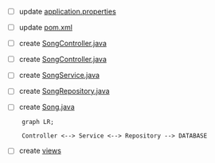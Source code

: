 

- [ ] update [application.properties](./src/main/resources/application.properties)
- [ ] update [pom.xml](./pom.xml)
- [ ] create [SongController.java](./src/main/java/co/tylermaxwell/songs/controllers/SongController.java)
- [ ] create [SongController.java](./src/main/java/co/tylermaxwell/songs/controllers/SongApiController.java)

- [ ] create [SongService.java](./src/main/java/co/tylermaxwell/songs/services/SongService.java)
- [ ] create [SongRepository.java](./src/main/java/co/tylermaxwell/songs/repositories/SongRepository.java)
- [ ] create [Song.java](./src/main/java/co/tylermaxwell/songs/models/Song.java)

```mermaid
    graph LR;

    Controller <--> Service <--> Repository --> DATABASE
```

- [ ] create [views](./src/main/webapp/WEB-INF/index.jsp) 